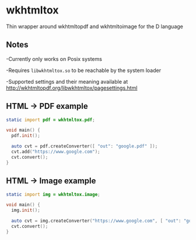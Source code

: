 # wkhtmltox
Thin wrapper around wkhtmltopdf and wkhtmltoimage for the D language

## Notes
-Currently only works on Posix systems

-Requires `libwkhtmltox.so` to be reachable by the system loader

-Supported settings and their meaning available at http://wkhtmltopdf.org/libwkhtmltox/pagesettings.html



## HTML -> PDF example
```D
static import pdf = wkhtmltox.pdf;

void main() {
  pdf.init();

  auto cvt = pdf.createConverter([ "out": "google.pdf" ]);
  cvt.add("https://www.google.com");
  cvt.convert();
}
```



## HTML -> Image example
```D
static import img = wkhtmltox.image;

void main() {
  img.init();

  auto cvt = img.createConverter("https://www.google.com", [ "out": "google.png" ]);
  cvt.convert();
}
```
